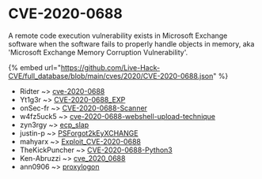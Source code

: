 # CVE-2020-0688

A remote code execution vulnerability exists in Microsoft Exchange software when the software fails to properly handle objects in memory, aka 'Microsoft Exchange Memory Corruption Vulnerability'.

{% embed url="https://github.com/Live-Hack-CVE/full_database/blob/main/cves/2020/CVE-2020-0688.json" %}


* Ridter ~> [cve-2020-0688](https://www.alice-snow.ru/2020/database/cve-2020-0688/cve-2020-0688-ridter)
* Yt1g3r ~> [CVE-2020-0688_EXP](https://www.alice-snow.ru/2020/database/cve-2020-0688/cve-2020-0688_exp-yt1g3r)
* onSec-fr ~> [CVE-2020-0688-Scanner](https://www.alice-snow.ru/2020/database/cve-2020-0688/cve-2020-0688-scanner-onsec-fr)
* w4fz5uck5 ~> [cve-2020-0688-webshell-upload-technique](https://www.alice-snow.ru/2020/database/cve-2020-0688/cve-2020-0688-webshell-upload-technique-w4fz5uck5)
* zyn3rgy ~> [ecp_slap](https://www.alice-snow.ru/2020/database/cve-2020-0688/ecp_slap-zyn3rgy)
* justin-p ~> [PSForgot2kEyXCHANGE](https://www.alice-snow.ru/2020/database/cve-2020-0688/psforgot2keyxchange-justin-p)
* mahyarx ~> [Exploit_CVE-2020-0688](https://www.alice-snow.ru/2020/database/cve-2020-0688/exploit_cve-2020-0688-mahyarx)
* TheKickPuncher ~> [CVE-2020-0688-Python3](https://www.alice-snow.ru/2020/database/cve-2020-0688/cve-2020-0688-python3-thekickpuncher)
* Ken-Abruzzi ~> [cve_2020_0688](https://www.alice-snow.ru/2020/database/cve-2020-0688/cve_2020_0688-ken-abruzzi)
* ann0906 ~> [proxylogon](https://www.alice-snow.ru/2020/database/cve-2020-0688/proxylogon-ann0906)